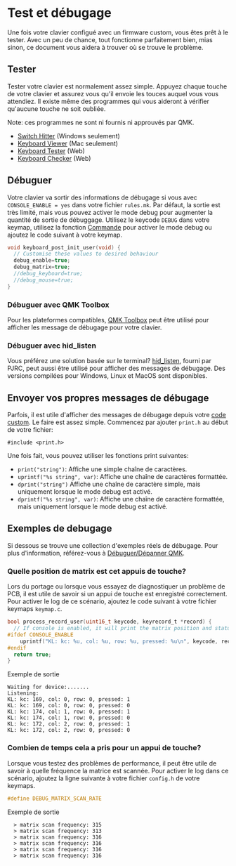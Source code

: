 # Test et débugage

Une fois votre clavier configué avec un firmware custom, vous êtes prêt à le tester. Avec un peu de chance, tout fonctionne parfaitement bien, mias sinon, ce document vous aidera à trouver où se trouve le problème.

## Tester

Tester votre clavier est normalement assez simple. Appuyez chaque touche de votre clavier et assurez vous qu'il envoie les touces auquel vous vous attendiez. Il existe même des programmes qui vous aideront à vérifier qu'aucune touche ne soit oubliée.

Note: ces programmes ne sont ni fournis ni approuvés par QMK.

* [Switch Hitter](https://elitekeyboards.com/switchhitter.php) (Windows seulement)
* [Keyboard Viewer](https://www.imore.com/how-use-keyboard-viewer-your-mac) (Mac seulement)
* [Keyboard Tester](http://www.keyboardtester.com) (Web)
* [Keyboard Checker](http://keyboardchecker.com) (Web)

## Débuguer

Votre clavier va sortir des informations de débugage si vous avec `CONSOLE_ENABLE = yes` dans votre fichier `rules.mk`. Par défaut, la sortie est très limité, mais vous pouvez activer le mode debug pour augmenter la quantité de sortie de débuggage. Utilisez le keycode `DEBUG` dans votre keymap, utilisez la fonction [Commande](feature_command.md) pour activer le mode debug ou ajoutez le code suivant à votre keymap.

```c
void keyboard_post_init_user(void) {
  // Customise these values to desired behaviour
  debug_enable=true;
  debug_matrix=true;
  //debug_keyboard=true;
  //debug_mouse=true;
}
```

### Débuguer avec QMK Toolbox

Pour les plateformes compatibles, [QMK Toolbox](https://github.com/qmk/qmk_toolbox) peut être utilisé pour afficher les message de débugage pour votre clavier.

### Débuguer avec hid_listen

Vous préférez une solution basée sur le terminal? [hid_listen](https://www.pjrc.com/teensy/hid_listen.html), fourni par PJRC, peut aussi être utilisé pour afficher des messages de débugage. Des versions compilées pour Windows, Linux et MacOS sont disponibles.

<!-- FIXME: Describe the debugging messages here. -->

## Envoyer vos propres messages de débugage

Parfois, il est utile d'afficher des messages de débugage depuis votre [code custom](custom_quantum_functions.md). Le faire est assez simple. Commencez par ajouter `print.h` au début de votre fichier:

    #include <print.h>

Une fois fait, vous pouvez utiliser les fonctions print suivantes:

* `print("string")`: Affiche une simple chaîne de caractères.
* `uprintf("%s string", var)`: Affiche une chaîne de caractères formattée.
* `dprint("string")` Affiche une chaîne de caractère simple, mais uniquement lorsque le mode debug est activé.
* `dprintf("%s string", var)`: Affiche une chaîne de caractère formattée, mais uniquement lorsque le mode debug est activé.

## Exemples de debugage

Si dessous se trouve une collection d'exemples réels de débugage. Pour plus d'information, référez-vous à [Débuguer/Dépanner QMK](faq_debug.md).

### Quelle position de matrix est cet appuis de touche?

Lors du portage ou lorsque vous essayez de diagnostiquer un problème de PCB, il est utile de savoir si un appui de touche est enregistré correctement. Pour activer le log de ce scénario, ajoutez le code suivant à votre fichier keymaps `keymap.c`.

```c
bool process_record_user(uint16_t keycode, keyrecord_t *record) {
  // If console is enabled, it will print the matrix position and status of each key pressed
#ifdef CONSOLE_ENABLE
    uprintf("KL: kc: %u, col: %u, row: %u, pressed: %u\n", keycode, record->event.key.col, record->event.key.row, record->event.pressed);
#endif
  return true;
}
```

Exemple de sortie

```text
Waiting for device:.......
Listening:
KL: kc: 169, col: 0, row: 0, pressed: 1
KL: kc: 169, col: 0, row: 0, pressed: 0
KL: kc: 174, col: 1, row: 0, pressed: 1
KL: kc: 174, col: 1, row: 0, pressed: 0
KL: kc: 172, col: 2, row: 0, pressed: 1
KL: kc: 172, col: 2, row: 0, pressed: 0
```

### Combien de temps cela a pris pour un appui de touche?

Lorsque vous testez des problèmes de performance, il peut être utile de savoir à quelle fréquence la matrice est scannée. Pour activer le log dans ce scénario, ajoutez la ligne suivante à votre fichier `config.h` de votre keymaps.

```c
#define DEBUG_MATRIX_SCAN_RATE
```

Exemple de sortie

```text
  > matrix scan frequency: 315
  > matrix scan frequency: 313
  > matrix scan frequency: 316
  > matrix scan frequency: 316
  > matrix scan frequency: 316
  > matrix scan frequency: 316
```
